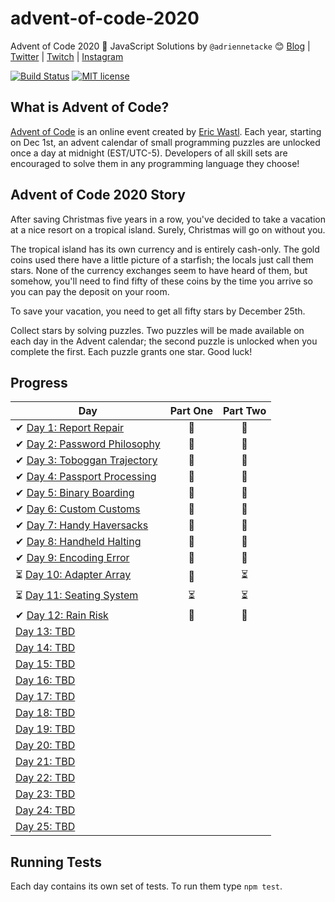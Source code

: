 # advent-of-code-2020
Advent of Code 2020 🎄 JavaScript Solutions by 
`@adriennetacke` 😊
[Blog](https://blog.adrienne.io/)
|
[Twitter](https://twitter.com/adriennetacke)
|
[Twitch](https://twitch.tv/yo__adrienne)
|
[Instagram](https://www.instagram.com/adriennetacke)

[![Build Status](https://github.com/adriennetacke/advent-of-code-2020/workflows/build/badge.svg)](https://github.com/adriennetacke/advent-of-code-2020/actions)
[![MIT license](https://img.shields.io/badge/License-MIT-blue.svg)](https://opensource.org/licenses/MIT)


## What is Advent of Code?
[Advent of Code](http://adventofcode.com) is an online event created by [Eric Wastl](https://twitter.com/ericwastl). Each year, starting on Dec 1st, an advent calendar of small programming puzzles are unlocked once a day at midnight (EST/UTC-5). Developers of all skill sets are encouraged to solve them in any programming language they choose!

## Advent of Code 2020 Story
After saving Christmas five years in a row, you've decided to take a vacation at a nice resort on a tropical island. Surely, Christmas will go on without you.

The tropical island has its own currency and is entirely cash-only. The gold coins used there have a little picture of a starfish; the locals just call them stars. None of the currency exchanges seem to have heard of them, but somehow, you'll need to find fifty of these coins by the time you arrive so you can pay the deposit on your room.

To save your vacation, you need to get all fifty stars by December 25th.

Collect stars by solving puzzles. Two puzzles will be made available on each day in the Advent calendar; the second puzzle is unlocked when you complete the first. Each puzzle grants one star. Good luck!

## Progress

| Day  | Part One | Part Two | 
|---|:---:|:---:|
| ✔ [Day 1: Report Repair](https://github.com/adriennetacke/advent-of-code-2020/tree/main/day-1)| 🌟 | 🌟 |
| ✔ [Day 2: Password Philosophy](https://github.com/adriennetacke/advent-of-code-2020/tree/main/day-2)| 🌟 | 🌟 |
| ✔ [Day 3: Toboggan Trajectory](https://github.com/adriennetacke/advent-of-code-2020/tree/main/day-3)| 🌟 | 🌟 |
| ✔ [Day 4: Passport Processing](https://github.com/adriennetacke/advent-of-code-2020/tree/main/day-4)| 🌟 | 🌟 |
| ✔ [Day 5: Binary Boarding](https://github.com/adriennetacke/advent-of-code-2020/tree/main/day-5)| 🌟 | 🌟 |
| ✔ [Day 6: Custom Customs](https://github.com/adriennetacke/advent-of-code-2020/tree/main/day-6)| 🌟 | 🌟 |
| ✔ [Day 7: Handy Haversacks](https://github.com/adriennetacke/advent-of-code-2020/tree/main/day-7)| 🌟 | 🌟 |
| ✔ [Day 8: Handheld Halting](https://github.com/adriennetacke/advent-of-code-2020/tree/main/day-8)| 🌟 | 🌟 |
| ✔ [Day 9: Encoding Error](https://github.com/adriennetacke/advent-of-code-2020/tree/main/day-9)| 🌟 | 🌟 |
| ⏳ [Day 10: Adapter Array](https://github.com/adriennetacke/advent-of-code-2020/tree/main/day-10)| 🌟 | ⏳ |
| ⏳ [Day 11: Seating System]()| ⏳ | ⏳ |
| ✔ [Day 12: Rain Risk](https://github.com/adriennetacke/advent-of-code-2020/tree/main/day-12)| 🌟 | 🌟 |
| [Day 13: TBD]()| | |
| [Day 14: TBD]()| | |
| [Day 15: TBD]()| | |
| [Day 16: TBD]()| | |
| [Day 17: TBD]()| | |
| [Day 18: TBD]()| | |
| [Day 19: TBD]()| | |
| [Day 20: TBD]()| | |
| [Day 21: TBD]()| | |
| [Day 22: TBD]()| | |
| [Day 23: TBD]()| | |
| [Day 24: TBD]()| | |
| [Day 25: TBD]()| | |

## Running Tests

Each day contains its own set of tests. To run them type `npm test`.

